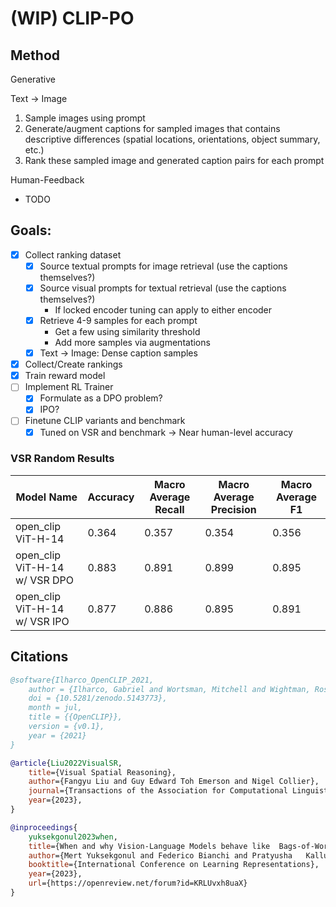 # (WIP) CLIP-PO

## Method
Generative

Text -> Image
1. Sample images using prompt
2. Generate/augment captions for sampled images that contains descriptive differences (spatial locations, orientations, object summary, etc.)
3. Rank these sampled image and generated caption pairs for each prompt

Human-Feedback
- TODO

## Goals:
- [X] Collect ranking dataset
    - [x] Source textual prompts for image retrieval (use the captions themselves?)
    - [x] Source visual prompts for textual retrieval (use the captions themselves?)
        - If locked encoder tuning can apply to either encoder
    - [x] Retrieve 4-9 samples for each prompt
        - Get a few using similarity threshold
        - Add more samples via augmentations
    - [X] Text -> Image: Dense caption samples
- [X] Collect/Create rankings
- [X] Train reward model
- [ ] Implement RL Trainer
    - [X] Formulate as a DPO problem?
    - [X] IPO?
- [ ] Finetune CLIP variants and benchmark
    - [X] Tuned on VSR and benchmark -> Near human-level accuracy

### VSR Random Results
Model Name | Accuracy | Macro Average Recall | Macro Average Precision | Macro Average F1 |
--- | --- | --- | --- | --- |
open_clip ViT-H-14 | 0.364 | 0.357 | 0.354 | 0.356 |
open_clip ViT-H-14 w/ VSR DPO | 0.883 | 0.891 | 0.899 | 0.895 |
open_clip ViT-H-14 w/ VSR IPO | 0.877 | 0.886 | 0.895 | 0.891 |

## Citations

```bibtex
@software{Ilharco_OpenCLIP_2021,
    author = {Ilharco, Gabriel and Wortsman, Mitchell and Wightman, Ross and Gordon, Cade and Carlini, Nicholas and Taori, Rohan and Dave, Achal and Shankar, Vaishaal and Namkoong, Hongseok and Miller, John and Hajishirzi, Hannaneh and Farhadi, Ali and Schmidt, Ludwig},
    doi = {10.5281/zenodo.5143773},
    month = jul,
    title = {{OpenCLIP}},
    version = {v0.1},
    year = {2021}
}

@article{Liu2022VisualSR,
    title={Visual Spatial Reasoning},
    author={Fangyu Liu and Guy Edward Toh Emerson and Nigel Collier},
    journal={Transactions of the Association for Computational Linguistics},
    year={2023},
}

@inproceedings{
    yuksekgonul2023when,
    title={When and why Vision-Language Models behave like  Bags-of-Words, and what to do about it?},
    author={Mert Yuksekgonul and Federico Bianchi and Pratyusha   Kalluri and Dan Jurafsky and James Zou},
    booktitle={International Conference on Learning Representations},
    year={2023},
    url={https://openreview.net/forum?id=KRLUvxh8uaX}
}
```
